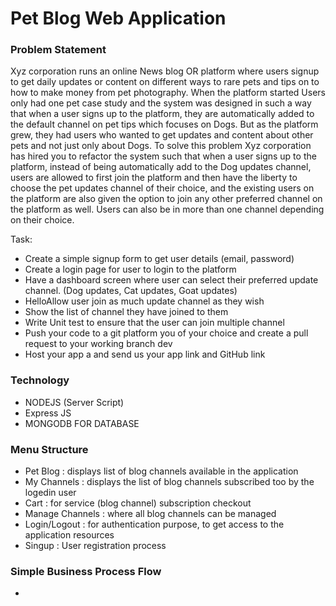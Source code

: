 # Pet Blog Web Application
### Problem Statement 
Xyz corporation runs an online News blog OR platform where users signup to get daily updates or content on different ways to rare pets and tips on to how to make money from pet photography.
When the platform started Users only had one pet case study and the system was designed in such a way that when a user signs up to the platform, they are automatically added to the default channel on pet tips which focuses on Dogs.
But as the platform grew, they had users who wanted to get updates and content about other pets and not just only about Dogs.
To solve this problem Xyz corporation has hired you to refactor the system such that when a user signs up to the platform, instead of being automatically add to the Dog updates channel, users are allowed to first join the platform and then have the liberty to choose the pet updates channel of their choice, and the existing users on the platform are also given the option to join any other preferred channel on the  platform as well. Users can also be in more than one channel depending on their choice.

Task:

- Create a simple signup form to get user details (email, password)
- Create a login page for user to login to the platform
- Have a dashboard screen where user can select their preferred update channel. (Dog updates, Cat updates, Goat updates)
- HelloAllow user join as much update channel as they wish
- Show the list of channel they have joined to them
- Write Unit test to ensure that the user can join multiple channel
- Push your code to a git platform you of your choice and create a pull request to your working branch dev
- Host your app a and send us your app link and GitHub link

### Technology
- NODEJS (Server Script)
- Express JS
- MONGODB FOR DATABASE

### Menu Structure
- Pet Blog : displays list of blog channels available in the application
- My Channels : displays the list of blog channels subscribed too by the logedin user
- Cart : for service (blog channel) subscription checkout 
- Manage Channels : where all blog channels can be managed
- Login/Logout : for authentication purpose, to get access to the application resources
- Singup : User registration process

### Simple Business Process Flow
- 

 

 

